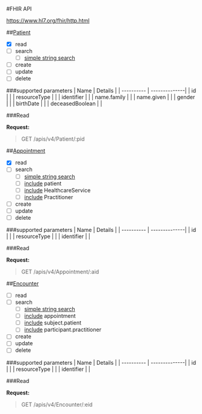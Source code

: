 #FHIR API

<https://www.hl7.org/fhir/http.html>


##[Patient](https://www.hl7.org/fhir/patient.html)

- [x] read
- [ ] search 
    - [ ] [simple string search](https://www.hl7.org/fhir/search.html#string)
- [ ] create
- [ ] update
- [ ] delete

###supported parameters
| Name     |      Details   | 
| ---------- | --------------|
| id |               | 
| resourceType |               | 
| identifier |               | 
| name.family |               | 
| name.given |               | 
| gender |               | 
| birthDate |               | 
| deceasedBoolean |               | 

###Read

**Request:**
> GET /apis/v4/Patient/:pid


##[Appointment](https://www.hl7.org/fhir/appointment.html)

- [x] read
- [ ] search 
    - [ ] [simple string search](https://www.hl7.org/fhir/search.html#string)
    - [ ] [include](https://www.hl7.org/fhir/search.html#include) patient
    - [ ] [include](https://www.hl7.org/fhir/search.html#include) HealthcareService
    - [ ] [include](https://www.hl7.org/fhir/search.html#include) Practitioner
- [ ] create
- [ ] update
- [ ] delete

###supported parameters
| Name     |      Details   | 
| ---------- | --------------|
| id |               | 
| resourceType |               | 
| identifier |               | 


###Read

**Request:**
> GET /apis/v4/Appointment/:aid



##[Encounter](https://www.hl7.org/fhir/encounter.html)

- [ ] read
- [ ] search 
    - [ ] [simple string search](https://www.hl7.org/fhir/search.html#string)
    - [ ] [include](https://www.hl7.org/fhir/search.html#include) appointment
    - [ ] [include](https://www.hl7.org/fhir/search.html#include) subject.patient
    - [ ] [include](https://www.hl7.org/fhir/search.html#include) participant.practitioner
- [ ] create
- [ ] update
- [ ] delete

###supported parameters
| Name     |      Details   | 
| ---------- | --------------|
| id |               | 
| resourceType |               | 
| identifier |               | 


###Read

**Request:**
> GET /apis/v4/Encounter/:eid
